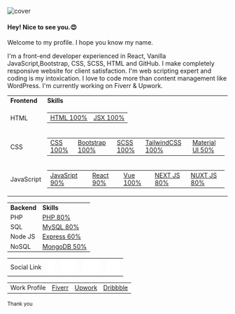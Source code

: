 <img src="img/Santo-Khan-c.png" alt="cover">

<h4>Hey! Nice to see you.😍</h4>

<p>Welcome to my profile. I hope you know my name.</p>
<p>I'm a front-end developer experienced in React, Vanilla JavaScript,Bootstrap, CSS, SCSS, HTML and GitHub. I make completely responsive website for client satisfaction. I'm web scripting expert and
  coding is my intoxication. I love to code more than content management like WordPress. I'm currently working on Fiverr & Upwork.</p>

<table>
  <tr>
    <td><b>Frontend</b></td>
    <td><b>Skills</b></td>
  </tr>
  <tr>
    <td>HTML</td>
    <td>
      <table>
        <tr>
          <td><a href="https://santokhan.github.io">HTML 100%</a></td>
          <td><a href="https://santokhan.github.io">JSX 100%</a></td>
        </tr>
      </table>
    </td>
  </tr>
  <tr>
    <td>CSS</td>
    <td>
      <table>
        <tr>
          <td><a href="https://santokhan.github.io">CSS 100%</a></td>
          <td><a href="https://santokhan.github.io">Bootstrap 100%</a></td>
          <td><a href="https://santokhan.github.io">SCSS 100%</a></td>
          <td><a href="https://santokhan.github.io">TailwindCSS 100%</a></td>
          <td><a href="https://santokhan.github.io">Material UI 50%</a></td>
        </tr>
      </table>
    </td>
  </tr>
  <tr>
    <td>JavaScript</td>
    <td>
      <table>
        <tr>
          <td><a href="https://santokhan.github.io">JavaSript 90%</a></td>
          <td><a href="https://santokhan.github.io">React 90%</a></td>
          <td><a href="https://santokhan.github.io">Vue 100%</a></td>
          <td><a href="https://santokhan.github.io">NEXT JS 80%</a></td>
          <td><a href="https://santokhan.github.io">NUXT JS 80%</a></td>
        </tr>
      </table>
    </td>
  </tr>
</table>

<table>
  <tr>
    <td><b>Backend</b></td>
    <td><b>Skills</b></td>
  </tr>
  <tr>
    <td>PHP</td>
    <td><a href="https://santokhan.github.io">PHP 80%</a></td>
  </tr>
  <tr>
    <td>SQL</td>
    <td><a href="https://santokhan.github.io">MySQL 80%</a></td>
  </tr>
  <tr>
    <td>Node JS</td>
    <td><a href="https://santokhan.github.io">Express 60%</a></td>
  </tr>
  <tr>
    <td>NoSQL</td>
    <td><a href="https://santokhan.github.io">MongoDB 50%</a></td>
  </tr>
</table>

<table>
  <tr>
    <td> Social Link </td>
    <td><a href="https://fiverr.com/santokhan494"><img src="img/facebook.svg" alt="Facebook"></a></td>
    <td><a href="https://instagram.com/santokhan1999"><img src="img/instagram.svg" alt="Instagram"></a></td>
    <td><a href="https://instagram.com/santokhan_"><img src="img/twitter.svg" alt="Twitter"></a></td>
    <td><a href="https://linkedin.com/in/santokhan1999"><img src="img/linkedin.svg" alt="linkedin"></a></td>
  </tr>
</table>

<table>
  <tr>
    <td> Work Profile </td>
    <td><a href="https://fiverr.com/santokhan494">Fiverr</a></td>
    <td><a href="https://www.upwork.com/freelancers/~013de8e004b41e7e82">Upwork</a></td>
    <td><a href="https://dribbble.com/santokhan">Dribbble</a></td>
  </tr>
</table>

<small>Thank you</small>

<!--
**santokhan/santokhan** is a ✨ _special_ ✨ repository because its `README.md` (this file) appears on your GitHub profile.

Here are some ideas to get you started:

- 🔭 I’m currently working on ...
- 🌱 I’m currently learning ...
- 👯 I’m looking to collaborate on ...
- 🤔 I’m looking for help with ...
- 💬 Ask me about ...
- 📫 How to reach me: ...
- 😄 Pronouns: ...
- ⚡ Fun fact: ...
-->
